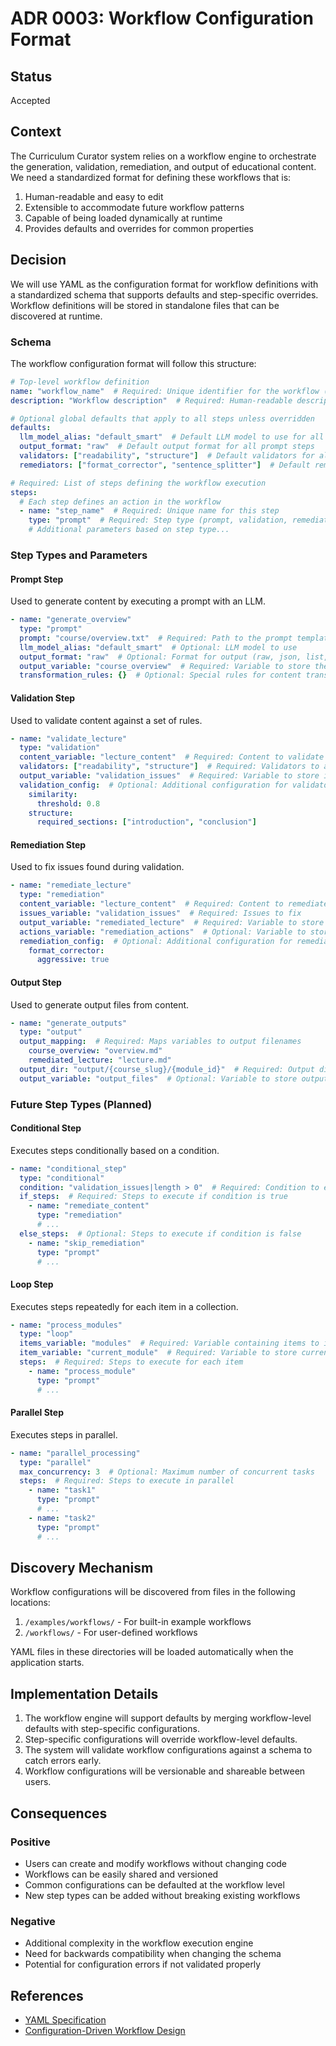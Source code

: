 # ADR 0003: Workflow Configuration Format

## Status

Accepted

## Context

The Curriculum Curator system relies on a workflow engine to orchestrate the generation, validation, remediation, and output of educational content. We need a standardized format for defining these workflows that is:

1. Human-readable and easy to edit
2. Extensible to accommodate future workflow patterns
3. Capable of being loaded dynamically at runtime
4. Provides defaults and overrides for common properties

## Decision

We will use YAML as the configuration format for workflow definitions with a standardized schema that supports defaults and step-specific overrides. Workflow definitions will be stored in standalone files that can be discovered at runtime.

### Schema

The workflow configuration format will follow this structure:

```yaml
# Top-level workflow definition
name: "workflow_name"  # Required: Unique identifier for the workflow (should follow snake_case)
description: "Workflow description"  # Required: Human-readable description of the workflow

# Optional global defaults that apply to all steps unless overridden
defaults:
  llm_model_alias: "default_smart"  # Default LLM model to use for all prompt steps
  output_format: "raw"  # Default output format for all prompt steps
  validators: ["readability", "structure"]  # Default validators for all validation steps
  remediators: ["format_corrector", "sentence_splitter"]  # Default remediators

# Required: List of steps defining the workflow execution
steps:
  # Each step defines an action in the workflow
  - name: "step_name"  # Required: Unique name for this step
    type: "prompt"  # Required: Step type (prompt, validation, remediation, output)
    # Additional parameters based on step type...
```

### Step Types and Parameters

#### Prompt Step
Used to generate content by executing a prompt with an LLM.

```yaml
- name: "generate_overview"
  type: "prompt"
  prompt: "course/overview.txt"  # Required: Path to the prompt template
  llm_model_alias: "default_smart"  # Optional: LLM model to use
  output_format: "raw"  # Optional: Format for output (raw, json, list, html)
  output_variable: "course_overview"  # Required: Variable to store the result
  transformation_rules: {}  # Optional: Special rules for content transformation
```

#### Validation Step
Used to validate content against a set of rules.

```yaml
- name: "validate_lecture"
  type: "validation"
  content_variable: "lecture_content"  # Required: Content to validate
  validators: ["readability", "structure"]  # Required: Validators to apply
  output_variable: "validation_issues"  # Required: Variable to store issues
  validation_config:  # Optional: Additional configuration for validators
    similarity:
      threshold: 0.8
    structure:
      required_sections: ["introduction", "conclusion"]
```

#### Remediation Step
Used to fix issues found during validation.

```yaml
- name: "remediate_lecture"
  type: "remediation"
  content_variable: "lecture_content"  # Required: Content to remediate
  issues_variable: "validation_issues"  # Required: Issues to fix
  output_variable: "remediated_lecture"  # Required: Variable to store fixed content
  actions_variable: "remediation_actions"  # Optional: Variable to store actions taken
  remediation_config:  # Optional: Additional configuration for remediators
    format_corrector:
      aggressive: true
```

#### Output Step
Used to generate output files from content.

```yaml
- name: "generate_outputs"
  type: "output"
  output_mapping:  # Required: Maps variables to output filenames
    course_overview: "overview.md"
    remediated_lecture: "lecture.md"
  output_dir: "output/{course_slug}/{module_id}"  # Required: Output directory
  output_variable: "output_files"  # Optional: Variable to store output file paths
```

### Future Step Types (Planned)

#### Conditional Step
Executes steps conditionally based on a condition.

```yaml
- name: "conditional_step"
  type: "conditional"
  condition: "validation_issues|length > 0"  # Required: Condition to evaluate
  if_steps:  # Required: Steps to execute if condition is true
    - name: "remediate_content"
      type: "remediation"
      # ...
  else_steps:  # Optional: Steps to execute if condition is false
    - name: "skip_remediation"
      type: "prompt"
      # ...
```

#### Loop Step
Executes steps repeatedly for each item in a collection.

```yaml
- name: "process_modules"
  type: "loop"
  items_variable: "modules"  # Required: Variable containing items to iterate over
  item_variable: "current_module"  # Required: Variable to store current item
  steps:  # Required: Steps to execute for each item
    - name: "process_module"
      type: "prompt"
      # ...
```

#### Parallel Step
Executes steps in parallel.

```yaml
- name: "parallel_processing"
  type: "parallel"
  max_concurrency: 3  # Optional: Maximum number of concurrent tasks
  steps:  # Required: Steps to execute in parallel
    - name: "task1"
      type: "prompt"
      # ...
    - name: "task2"
      type: "prompt"
      # ...
```

## Discovery Mechanism

Workflow configurations will be discovered from files in the following locations:
1. `/examples/workflows/` - For built-in example workflows
2. `/workflows/` - For user-defined workflows

YAML files in these directories will be loaded automatically when the application starts.

## Implementation Details

1. The workflow engine will support defaults by merging workflow-level defaults with step-specific configurations.
2. Step-specific configurations will override workflow-level defaults.
3. The system will validate workflow configurations against a schema to catch errors early.
4. Workflow configurations will be versionable and shareable between users.

## Consequences

### Positive
- Users can create and modify workflows without changing code
- Workflows can be easily shared and versioned
- Common configurations can be defaulted at the workflow level
- New step types can be added without breaking existing workflows

### Negative
- Additional complexity in the workflow execution engine
- Need for backwards compatibility when changing the schema
- Potential for configuration errors if not validated properly

## References
- [YAML Specification](https://yaml.org/spec/1.2.2/)
- [Configuration-Driven Workflow Design](/docs/design-addendum.md)